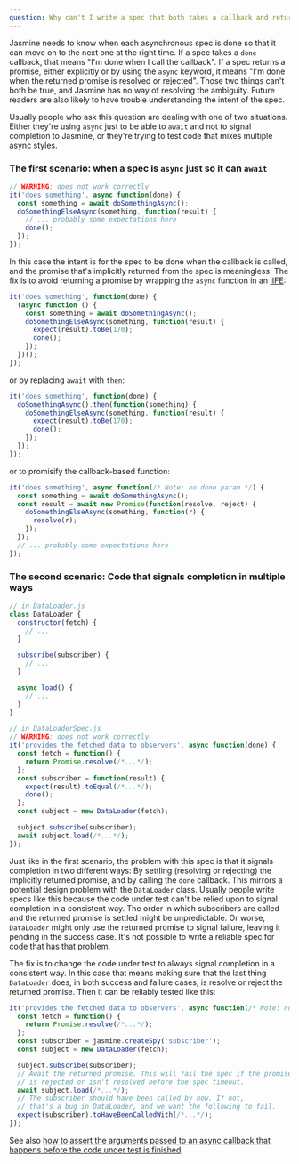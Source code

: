 ```yaml
---
question: Why can't I write a spec that both takes a callback and returns a promise (or is an async function)? What should I do instead?
---
```


Jasmine needs to know when each asynchronous spec is done so that it can move
on to the next one at the right time. If a spec takes a `done` callback, that
means "I'm done when I call the callback". If a spec returns a promise, either
explicitly or by using the `async` keyword, it means "I'm done when the
returned promise is resolved or rejected". Those two things can't both be
true, and Jasmine has no way of resolving the ambiguity. Future readers are
also likely to have trouble understanding the intent of the spec.

Usually people who ask this question are dealing with one of two situations.
Either they're using `async` just to be able to `await` and not to signal
completion to Jasmine, or they're trying to test code that mixes multiple 
async styles.

### The first scenario: when a spec is `async` just so it can `await`

```javascript
// WARNING: does not work correctly
it('does something', async function(done) {
  const something = await doSomethingAsync();
  doSomethingElseAsync(something, function(result) {
    // ... probably some expectations here
    done();
  });
});
```

In this case the intent is for the spec to be done when the callback is called,
and the promise that's implicitly returned from the spec is meaningless. The
fix is to avoid returning a promise by wrapping the `async` function in
an [IIFE](https://developer.mozilla.org/en-US/docs/Glossary/IIFE):

```javascript
it('does something', function(done) {
  (async function () {
    const something = await doSomethingAsync();
    doSomethingElseAsync(something, function(result) {
      expect(result).toBe(170);
      done();
    });
  })();
});
```

or by replacing `await` with `then`:
```javascript
it('does something', function(done) {
  doSomethingAsync().then(function(something) {
    doSomethingElseAsync(something, function(result) {
      expect(result).toBe(170);
      done();
    });
  });
});
```

or to promisify the callback-based function:
```javascript
it('does something', async function(/* Note: no done param */) {
  const something = await doSomethingAsync();
  const result = await new Promise(function(resolve, reject) {
    doSomethingElseAsync(something, function(r) {
      resolve(r);
    });
  });
  // ... probably some expectations here
});
```


### The second scenario: Code that signals completion in multiple ways

```javascript
// in DataLoader.js
class DataLoader {
  constructor(fetch) {
    // ...
  }

  subscribe(subscriber) {
    // ...
  }

  async load() {
    // ...
  }
}

// in DataLoaderSpec.js
// WARNING: does not work correctly
it('provides the fetched data to observers', async function(done) {
  const fetch = function() {
    return Promise.resolve(/*...*/);
  };
  const subscriber = function(result) {
    expect(result).toEqual(/*...*/);
    done();
  };
  const subject = new DataLoader(fetch);

  subject.subscribe(subscriber);
  await subject.load(/*...*/);
});
```

Just like in the first scenario, the problem with this spec is that it signals
completion in two different ways: By settling (resolving or rejecting) the
implicitly returned promise, and by calling the `done` callback. This mirrors
a potential design problem with the `DataLoader` class. Usually people write
specs like this because the code under test can't be relied upon to signal
completion in a consistent way. The order in which subscribers are called and
the returned promise is settled might be unpredictable. Or worse, `DataLoader`
might only use the returned promise to signal failure, leaving it pending in
the success case. It's not possible to write a reliable spec for code that has
that problem.

The fix is to change the code under test to always signal completion in a
consistent way. In this case that means making sure that the last thing
`DataLoader` does, in both success and failure cases, is resolve or reject the
returned promise. Then it can be reliably tested like this:

```javascript
it('provides the fetched data to observers', async function(/* Note: no done param */) {
  const fetch = function() {
    return Promise.resolve(/*...*/);
  };
  const subscriber = jasmine.createSpy('subscriber');
  const subject = new DataLoader(fetch);

  subject.subscribe(subscriber);
  // Await the returned promise. This will fail the spec if the promise
  // is rejected or isn't resolved before the spec timeout.
  await subject.load(/*...*/);
  // The subscriber should have been called by now. If not,
  // that's a bug in DataLoader, and we want the following to fail.
  expect(subscriber).toHaveBeenCalledWith(/*...*/);
});
```

See also [how to assert the arguments passed to an async callback that happens before the code under test is finished](#callback-assertions).
